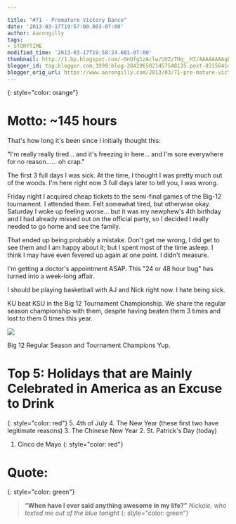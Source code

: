 ```yaml
---

title: "#71 - Premature Victory Dance"
date: '2013-03-17T19:57:00.003-07:00'
author: Aarongilly
tags:
- STORYTIME
modified_time: '2013-03-17T19:58:24.601-07:00'
thumbnail: http://1.bp.blogspot.com/-OnOfg1zAclw/UUZzTHq__HI/AAAAAAAAqkM/dF5cjXALyM4/s72-c/IMG_20130315_183525.jpg
blogger_id: tag:blogger.com,1999:blog-2842965021457548135.post-8315641450306887875
blogger_orig_url: https://www.aarongilly.com/2013/03/71-pre-mature-victory-dance.html
---
```


{: style="color: orange"}
# Motto: ~145 hours

That's how long it's been since I initially thought this:

"I'm really really tired... and it's freezing in here... and I'm sore everywhere for no reason...... oh crap."

The first 3 full days I was sick. At the time, I thought I was pretty much out of the woods. I'm here right now 3 full days later to tell you, I was wrong.

Friday night I acquired cheap tickets to the semi-final games of the Big-12 tournament. I attended them. Felt somewhat tired, but otherwise okay. Saturday I woke up feeling worse... but it was my newphew's 4th birthday and I had already missed out on the official party, so I decided I really needed to go home and see the family.

That ended up being probably a mistake. Don't get me wrong, I did get to see them and I am happy about it; but I spent most of the time asleep. I think I may have even fevered up again at one point. I didn't measure.

I'm getting a doctor's appointment ASAP. This "24 or 48 hour bug" has turned into a week-long affair.

I should be playing basketball with AJ and Nick right now. I hate being sick.

KU beat KSU in the Big 12 Tournament Championship. We share the regular season championship with them, despite having beaten them 3 times and lost to them 0 times this year.

![](http://1.bp.blogspot.com/-OnOfg1zAclw/UUZzTHq__HI/AAAAAAAAqkM/dF5cjXALyM4/s640/IMG_20130315_183525.jpg)

Big 12 Regular Season and Tournament Champions
Yup.
# Top 5: Holidays that are Mainly Celebrated in America as an Excuse to Drink
{: style="color: red"}
5. 4th of July
4. The New Year (these first two have legitimate reasons)
3. The Chinese New Year
2. St. Patrick's Day (today)
1. Cinco de Mayo
{: style="color: red"}

# Quote:
{: style="color: green"}
> **“When have I ever said anything awesome in my life?”**
<cite>Nickole, who texted me out of the blue tonight</cite>
{: style="color: green"}